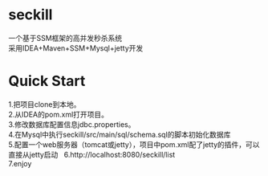 # seckill
一个基于SSM框架的高并发秒杀系统  
采用IDEA+Maven+SSM+Mysql+jetty开发
# Quick Start  
1.把项目clone到本地。  
2.从IDEA的pom.xml打开项目。  
3.修改数据库配置信息jdbc.properties。  
4.在Mysql中执行seckill/src/main/sql/schema.sql的脚本初始化数据库  
5.配置一个web服务器（tomcat或jetty），项目中pom.xml配了jetty的插件，可以直接从jetty启动  
6.http://localhost:8080/seckill/list  
7.enjoy
